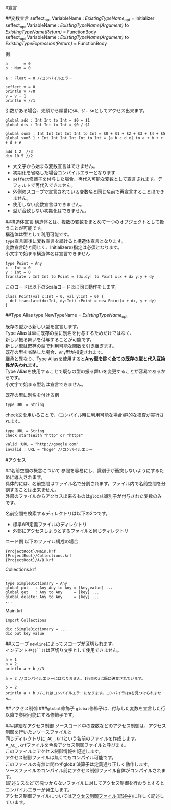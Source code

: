 #宣言

##変数宣言
seffect<sub>opt</sub> VariableName : *ExistingTypeName*<sub>opt</sub> = Initializer  
seffect<sub>opt</sub> VariableName : *ExistingTypeName(Argument)* to *ExistingTypeName(Return)* = FunctionBody  
seffect<sub>opt</sub> VariableName : *ExistingTypeName(Argument)* to *ExistingTypeExpression(Return)* = FunctionBody  

例

    a       = 0
    b : Num = 0
    
    a : Float = 0 //コンパイルエラー
    
    seffect v = 0
    println v //0
    v = v + 1
    println v //1
    
    
引数がある場合、先頭から順番に`$0`、`$1`...`$n`としてアクセス出来ます。  

    global add : Int Int to Int = $0 + $1
    global div : Int Int to Int = $0 / $1
    
    global sum5 : Int Int Int Int Int to Int = $0 + $1 + $2 + $3 + $4 + $5
    global sum5_1 : Int Int Int Int Int to Int = [a b c d e] to a + b + c + d + e
    
    add 1 2  //3
    div 10 5 //2

* 大文字から始まる変数宣言はできません。
* 初期化を省略した場合コンパイルエラーとなります
* `seffect`修飾子を付与した場合、再代入可能な変数として宣言されます。デフォルトで再代入できません。  
* 外側のスコープで宣言されている変数名と同じ名前で再宣言することはできません。
* 使用しない変数宣言はできません。
* 型が合致しない初期化はできません。

##構造体宣言
構造体とは、複数の変数をまとめて一つのオブジェクトとして扱うことが可能です。  
構造体は型として利用可能です。  
`type`宣言直後に変数宣言を続けると構造体宣言となります。  
変数宣言時と同じく、Initializerの指定は必須となります。  
小文字で始まる構造体名は宣言できません

```
type Point = Any
x : Int = 0
y : Int = 0
translate : Int Int to Point = [dx,dy] to Point x:x + dx y:y + dy
```
このコードは以下のScalaコードほぼ同じ動作をします。

```
class Point(val x:Int = 0, val y:Int = 0) {
  def translate(dx:Int, dy:Int) :Point = new Point(x + dx, y + dy)
}
```

##Type Alias
type NewTypeName = *ExistingTypeName*<sub>opt</sub>

既存の型から新しい型を宣言します。  
Type Aliasは単に既存の型に別名を付与するためだけではなく、  
新しい振る舞いを付与することが可能です。  
新しい型は既存の型で利用可能な関数を引き継ぎます。  
既存の型を省略した場合、`Any`型が指定されます。  
継承と異なり、Type Aliasを使用すると**Any型を除く全ての既存の型と代入互換性が失われます。**  
Type Aliasを使用することで既存の型の振る舞いを変更することが容易であるからです。  
小文字で始まる型名は宣言できません。

既存の型に別名を付ける例
```
type URL = String
```

check文を用いることで、(コンパイル時に利用可能な場合)静的な検査が実行されます。  
```
type URL = String
check startsWith "http" or "https"

valid :URL = "http://google.com"
invalid : URL = "hoge" //コンパイルエラー
```

#アクセス

##名前空間の概念について
参照を容易にし、識別子が衝突しないようにするために導入されます。  
具体的には、名前空間はファイル名で分割されます。ファイル内で名前空間を分割することは出来ません。  
外部のファイルからアクセス出来るものは`global`識別子が付与された変数のみです。  

名前空間を検索するディレクトリは以下の2つです。

* 標準API定義ファイルのディレクトリ
* 外部にアクセスしようとするファイルと同じディレクトリ


コード例
以下のファイル構成の場合

```
{ProjectRoot}/Main.krf
{ProjectRoot}/Collections.krf
{ProjectRoot}/A/B.krf
```

Collections.krf
```
...
type SimpleDictionary = Any
global put   : Any Any to Any = [key,value] ...
global get   : Any to Any     = [key] ...
global delete: Any to Any     = [key] ... 
...
```

Main.krf
```
import Collections

dic :SimpleDictionary = ...
dic put key value

```

##スコープ
`newline`によってスコープが区切られます。  
インデントや`{}``()`は区切り文字として使用できません。

```
a = 1
b = 2
println a + b //3

a = 2 //コンパイルエラーにはなりません。1行目のaは既に破棄されています。

b = 2
println a + b //これはコンパイルエラーになります。コンパイラはaを見つけられません。

```

##アクセス制御
###`global`修飾子
`global`修飾子は、付与した変数を宣言した行以降で参照可能にする修飾子です。  

###詳細なアクセス制御
ソースコード中の変数などのアクセス制御は、アクセス制御を行いたいソースファイルと  
同じディレクトリに`_AC_.krf`という名前のファイルを作成します。  
※`_AC_.krf`ファイルを今後アクセス制御ファイルと呼びます。  
このファイルにアクセス制御情報を記述します。  
アクセス制御ファイルは無くてもコンパイル可能です。  
このファイルの有無に問わずglobal演算子は定義通り正しく動作します。  
ソースファイルのコンパイル前にアクセス制御ファイル自体がコンパイルされます。  
(記述ミスなどで)見つからないファイルに対してアクセス制御を行おうとするとコンパイルエラーが発生します。  
アクセス制御ファイルについては[アクセス制御ファイル(記述中)](AccessControl.md)に詳しく記述しています。  
